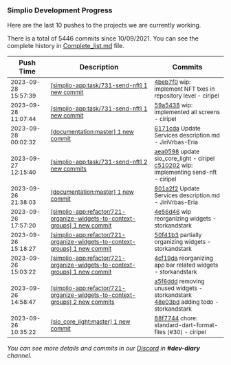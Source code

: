 
### Simplio Development Progress

Here are the last 10 pushes to the projects we are currently working.

There is a total of 5446 commits since 10/09/2021. You can see the complete history in
 [Complete_list.md](Complete_list.md) file.

| Push Time | Description | Commits |
| --- | --- | --- |
| <sub>2023-09-28 15:57:39</sub> | <sub>[[simplio-app:task/731-send-nft] 1 new commit](https://github.com/SimplioOfficial/simplio-app/commit/4beb7f05c0b56c6b245b67af528993ce812e26fa)</sub> | <sub>[4beb7f0](https://github.com/SimplioOfficial/simplio-app/commit/4beb7f05c0b56c6b245b67af528993ce812e26fa) wip: implement NFT txes in repository level - ciripel</sub> |
| <sub>2023-09-28 11:07:44</sub> | <sub>[[simplio-app:task/731-send-nft] 1 new commit](https://github.com/SimplioOfficial/simplio-app/commit/59a5438db1213662ff483759220103175d247884)</sub> | <sub>[59a5438](https://github.com/SimplioOfficial/simplio-app/commit/59a5438db1213662ff483759220103175d247884) wip: implemented all screens - ciripel</sub> |
| <sub>2023-09-28 00:02:32</sub> | <sub>[[documentation:master] 1 new commit](https://github.com/SimplioOfficial/documentation/commit/6171cda63663a1e461692b9724d51809a779c93e)</sub> | <sub>[6171cda](https://github.com/SimplioOfficial/documentation/commit/6171cda63663a1e461692b9724d51809a779c93e) Update Services description.md - JiriVrbas-Eria</sub> |
| <sub>2023-09-27 12:15:40</sub> | <sub>[[simplio-app:task/731-send-nft] 2 new commits](https://github.com/SimplioOfficial/simplio-app/compare/e2f99128cfbb...c5102022753e)</sub> | <sub>[aea0598](https://github.com/SimplioOfficial/simplio-app/commit/aea0598b49a15f697934b732ebd1e027098f203b) update sio_core_light - ciripel<br>[c510202](https://github.com/SimplioOfficial/simplio-app/commit/c5102022753e6245016586e83e7b53f5bf902d8b) wip: implementing send-nft - ciripel</sub> |
| <sub>2023-09-26 21:38:03</sub> | <sub>[[documentation:master] 1 new commit](https://github.com/SimplioOfficial/documentation/commit/801a2f29dd5b05280b982ed5bbbd8056199652df)</sub> | <sub>[801a2f2](https://github.com/SimplioOfficial/documentation/commit/801a2f29dd5b05280b982ed5bbbd8056199652df) Update Services description.md - JiriVrbas-Eria</sub> |
| <sub>2023-09-26 17:57:20</sub> | <sub>[[simplio-app:refactor/721-organize-widgets-to-context-groups] 1 new commit](https://github.com/SimplioOfficial/simplio-app/commit/4e56d461713c9604fc371615f1dad3b097bda2c0)</sub> | <sub>[4e56d46](https://github.com/SimplioOfficial/simplio-app/commit/4e56d461713c9604fc371615f1dad3b097bda2c0) wip reorganizing widgets - storkandstark</sub> |
| <sub>2023-09-26 15:18:27</sub> | <sub>[[simplio-app:refactor/721-organize-widgets-to-context-groups] 1 new commit](https://github.com/SimplioOfficial/simplio-app/commit/50f41b30d5798b77570f42bf21bf3ebb682bfb2e)</sub> | <sub>[50f41b3](https://github.com/SimplioOfficial/simplio-app/commit/50f41b30d5798b77570f42bf21bf3ebb682bfb2e) partially organizing widgets - storkandstark</sub> |
| <sub>2023-09-26 15:03:22</sub> | <sub>[[simplio-app:refactor/721-organize-widgets-to-context-groups] 1 new commit](https://github.com/SimplioOfficial/simplio-app/commit/4cf19daea2e29300e3a30fe5637b93529a17f85b)</sub> | <sub>[4cf19da](https://github.com/SimplioOfficial/simplio-app/commit/4cf19daea2e29300e3a30fe5637b93529a17f85b) reorganizing app bar related widgets - storkandstark</sub> |
| <sub>2023-09-26 14:58:47</sub> | <sub>[[simplio-app:refactor/721-organize-widgets-to-context-groups] 2 new commits](https://github.com/SimplioOfficial/simplio-app/compare/88736caf1721...48e03bd6248f)</sub> | <sub>[a5f6ddd](https://github.com/SimplioOfficial/simplio-app/commit/a5f6ddd01cffd8453b1478f4bd26c3c98c4d9700) removing unused widgets - storkandstark<br>[48e03bd](https://github.com/SimplioOfficial/simplio-app/commit/48e03bd6248fb08f9dc88d8b530a13b970f302d4) adding todo - storkandstark</sub> |
| <sub>2023-09-26 10:35:22</sub> | <sub>[[sio_core_light:master] 1 new commit](https://github.com/SimplioOfficial/sio_core_light/commit/88f77449e230004433acd538d1b1ea3e688c0a8f)</sub> | <sub>[88f7744](https://github.com/SimplioOfficial/sio_core_light/commit/88f77449e230004433acd538d1b1ea3e688c0a8f) chore: standard-dart-format-files (#30) - ciripel</sub> |

_You can see more details and commits in our [Discord](https://discord.gg/aKhjuwZmdP) in **#dev-diary** channel._
